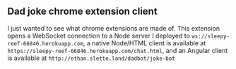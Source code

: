 ## Dad joke chrome extension client

I just wanted to see what chrome extensions are made of. This extension opens a WebSocket connection to a Node server I deployed to `ws://sleepy-reef-66846.herokuapp.com`, a native Node/HTML client is available at `https://sleepy-reef-66846.herokuapp.com/chat.html`, and an Angular client is available at `http://ethan.slette.land/dadbot/joke-bot`
